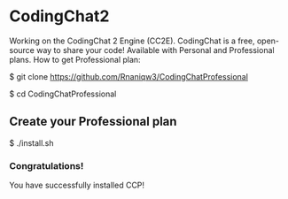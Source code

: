 # CodingChat2
Working on the CodingChat 2 Engine (CC2E).
CodingChat is a free, open-source way to share your code! Available with Personal and Professional plans.
How to get Professional plan:


$ git clone https://github.com/Rnaniqw3/CodingChatProfessional

$ cd CodingChatProfessional
## Create your Professional plan


$ ./install.sh
### Congratulations!
You have successfully installed CCP!

